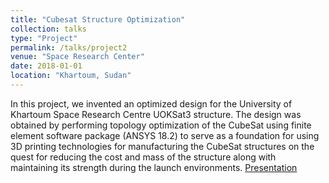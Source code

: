 ```yaml
---
title: "Cubesat Structure Optimization"
collection: talks
type: "Project"
permalink: /talks/project2
venue: "Space Research Center"
date: 2018-01-01
location: "Khartoum, Sudan"
---
```

In this project, we invented an optimized design for the University of Khartoum Space Research Centre UOKSat3 structure. The design was obtained by performing topology optimization of the CubeSat using finite element software package (ANSYS 18.2) to serve as a foundation for using 3D printing technologies for manufacturing the CubeSat structures on the quest for reducing the cost and mass of the structure along with maintaining its strength during the launch environments.
[Presentation](https://0f5232ec-6b0c-4701-8b0f-cf19e249188a.filesusr.com/ugd/319d26_1e62af04d43f4d968957a5ea6708b211.pdf)
